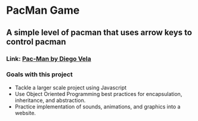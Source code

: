 # PacMan Game

## A simple level of pacman that uses arrow keys to control pacman

### Link: [Pac-Man by Diego Vela](https://diegofvela.com/)

### Goals with this project
  * Tackle a larger scale project using Javascript
  * Use Object Oriented Programming best practices for encapsulation, inheritance, and abstraction.
  * Practice implementation of sounds, animations, and graphics into a website.


